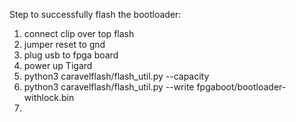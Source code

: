 Step to successfully flash the bootloader:

1. connect clip over top flash
2. jumper reset to gnd
3. plug usb to fpga board
4. power up Tigard
5. python3 caravelflash/flash_util.py --capacity
6. python3 caravelflash/flash_util.py --write fpgaboot/bootloader-withlock.bin
7. 
